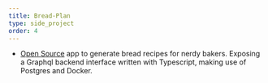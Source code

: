 ```yaml
---
title: Bread-Plan
type: side_project
order: 4
---
```


- [Open Source](https://github.com/GiovanniFerrara/bread-plan-backend) app to generate bread recipes for nerdy bakers.
Exposing a Graphql backend interface written with Typescript, making use of Postgres and Docker.